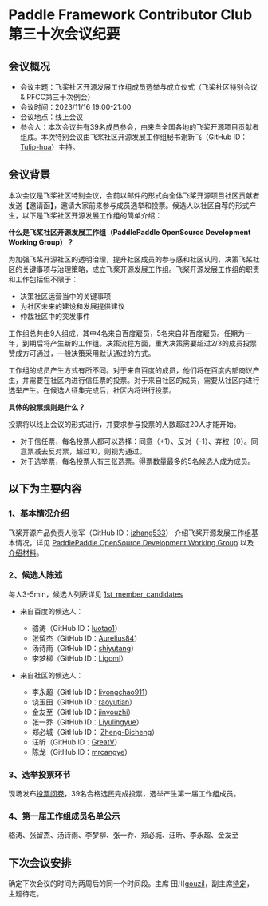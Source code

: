 # Paddle Framework Contributor Club 第三十次会议纪要

## 会议概况

- 会议主题：飞桨社区开源发展工作组成员选举与成立仪式（飞桨社区特别会议 & PFCC第三十次例会）
- 会议时间：2023/11/16 19:00-21:00
- 会议地点：线上会议
- 参会人：本次会议共有39名成员参会，由来自全国各地的飞桨开源项目贡献者组成。本次特别会议由飞桨社区开源发展工作组秘书谢新飞（GitHub ID：[Tulip-hua](https://github.com/Tulip-hua)）主持。


## 会议背景

本次会议是飞桨社区特别会议，会前以邮件的形式向全体飞桨开源项目社区贡献者发送【邀请函】，邀请大家前来参与成员选举和投票。候选人以社区自荐的形式产生，以下是飞桨社区开源发展工作组的简单介绍：

**什么是飞桨社区开源发展工作组（PaddlePaddle OpenSource Development Working Group）？**

为加强飞桨开源社区的透明治理，提升社区成员的参与感和社区认同，决策飞桨社区的关键事项与治理策略，成立飞桨开源发展工作组。飞桨开源发展工作组的职责和工作包括但不限于：
* 决策社区运营当中的关键事项
* 为社区未来的建设和发展提供建议
* 仲裁社区中的突发事件

工作组总共由9人组成，其中4名来自百度雇员，5名来自非百度雇员。任期为一年，到期后将产生新的工作组。决策流程方面，重大决策需要超过2/3的成员投票赞成方可通过，一般决策采用默认通过的方式。

工作组的成员产生方式有所不同。对于来自百度的成员，他们将在百度内部商议产生，并需要在社区内进行信任票的投票。对于来自社区的成员，需要从社区内进行选举产生。在候选人征集完成后，社区内将进行投票。

**具体的投票规则是什么？**

投票将以线上会议的形式进行，并要求参与投票的人数超过20人才能开始。

* 对于信任票，每名投票人都可以选择：同意（+1）、反对（-1）、弃权（0）。同意票减去反对票，超过10，则视为通过。
* 对于选举票，每名投票人有三张选票。得票数量最多的5名候选人成为成员。


## 以下为主要内容

### 1、基本情况介绍

飞桨开源产品负责人张军（GitHub ID：[jzhang533](https://github.com/jzhang533)） 介绍飞桨开源发展工作组基本情况，详见 [PaddlePaddle OpenSource Development Working Group](https://github.com/PaddlePaddle/community/tree/master/pposdwg) 以及 [介绍材料](https://www.canva.cn/design/DAFzuXdkbeA/n6_WqVzLhnqM1PzQgry9VQ/view?utm_content=DAFzuXdkbeA&utm_campaign=designshare&utm_medium=link&utm_source=editor)。

### 2、候选人陈述

每人3-5min，候选人列表详见 [1st_member_candidates](https://github.com/PaddlePaddle/community/blob/master/pposdwg/1st_member_candidates.md)

- 来自百度的候选人：
  - 骆涛（GitHub ID：[luotao1](https://github.com/luotao1)）
  - 张留杰（GitHub ID：[Aurelius84](https://github.com/Aurelius84)）
  - 汤诗雨（GitHub ID：[shiyutang](https://github.com/shiyutang)）
  - 李梦柳（GitHub ID：[Ligoml](https://github.com/Ligoml)）

- 来自社区的候选人：
  - 李永超（GitHub ID：[liyongchao911](https://github.com/liyongchao911)）
  - 饶玉田（GitHub ID：[raoyutian](https://github.com/raoyutian)）
  - 金友至（GitHub ID：[jinyouzhi](https://github.com/jinyouzhi)）
  - 张一乔（GitHub ID：[Liyulingyue](https://github.com/Liyulingyue)）
  - 郑必城（GitHub ID： [Zheng-Bicheng](https://github.com/Zheng-Bicheng)）
  - 汪昕（GitHub ID：[GreatV](https://github.com/GreatV)）
  - 陈龙（GitHub ID：[mrcangye](https://github.com/mrcangye)）

### 3、选举投票环节

现场发布[投票问卷](https://tp.wjx.top/vm/Qq0RTrU.aspx)，39名合格选民完成投票，选举产生第一届工作组成员。


### 4、第一届工作组成员名单公示

骆涛、张留杰、汤诗雨、李梦柳、张一乔、郑必城、汪昕、李永超、金友至


## 下次会议安排

确定下次会议的时间为两周后的同一个时间段。主席 田川[gouzil](https://github.com/gouzil)，副主席[待定]()，主题待定。

